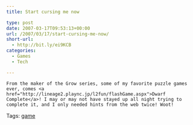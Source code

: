 ```yaml
---
title: Start cursing me now

type: post
date: 2007-03-17T09:53:13+00:00
url: /2007/03/17/start-cursing-me-now/
short-url:
  - http://bit.ly/ei9KCB
categories:
  - Games
  - Tech

---
```

<div class='microid-mailto+http:sha1:ed1d10e409af49b5244e332d75fc4a4390952d3c'>
  
    From the maker of the Grow series, some of my favorite puzzle games ever, comes <a href="http://lineage2.plaync.jp/l2fun/flashGame.aspx">Dwarf Complete</a>! I may or may not have stayed up all night trying to complete it, and I only needed hints from the web twice! Woot!
  
</div>

<div class="st-post-tags">
  Tags: <a href="http://www.cavort.org/tag/game/" title="game" rel="tag">game</a><br />
</div>